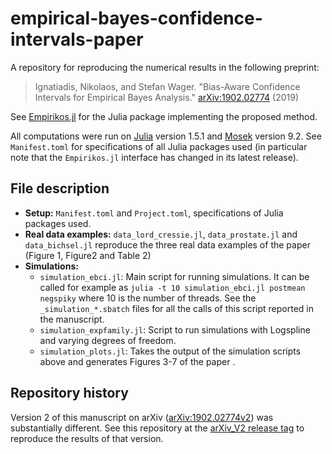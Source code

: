 # empirical-bayes-confidence-intervals-paper

A repository for reproducing the numerical results in the following preprint:

  >Ignatiadis, Nikolaos, and Stefan Wager. "Bias-Aware Confidence Intervals for Empirical Bayes Analysis." [arXiv:1902.02774](https://arxiv.org/abs/1902.02774) (2019)

See [Empirikos.jl](https://github.com/nignatiadis/Empirikos.jl) for the Julia package implementing the proposed method.

All computations were run on [Julia](https://julialang.org/) version 1.5.1 and [Mosek](https://www.mosek.com/) version 9.2. See `Manifest.toml` for specifications of all Julia packages used (in particular note that the `Empirikos.jl` interface has changed in its latest release). 

## File description

* **Setup:** `Manifest.toml` and `Project.toml`, specifications of Julia packages used.
* **Real data examples:** `data_lord_cressie.jl`, `data_prostate.jl` and `data_bichsel.jl` reproduce the three real data examples of the paper (Figure 1, Figure2 and Table 2)
* **Simulations:**
  * `simulation_ebci.jl`: Main script for running simulations. It can be called for example as `julia -t 10 simulation_ebci.jl postmean negspiky` where 10 is the number of threads. See the `_simulation_*.sbatch` files for all the calls of this script reported in the manuscript.
  * `simulation_expfamily.jl`: Script to run simulations with Logspline and varying degrees of freedom.
  * `simulation_plots.jl`: Takes the output of the simulation scripts above and generates Figures 3-7 of the paper .

## Repository history

Version 2 of this manuscript on arXiv ([arXiv:1902.02774v2](https://arxiv.org/abs/1902.02774v2)) was substantially different. See this repository at the [arXiv_V2 release tag](https://github.com/nignatiadis/empirical-bayes-confidence-intervals-paper/releases/tag/arXiv_v2) to reproduce the results of that version.